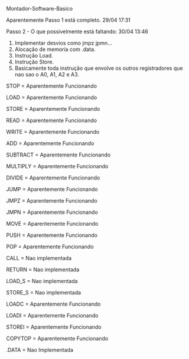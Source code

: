 Montador-Software-Basico

Aparentemente Passo 1 está completo. 29/04 17:31

Passo 2 - O que possivelmente está faltando: 30/04 13:46
  1. Implementar desvios como jmpz jpmn...
  2. Alocação de memoria com .data.
  3. Instrução Load.
  4. Instrução Store.
  5. Basicamente toda instrução que envolve os outros registradores que nao sao o A0, A1, A2 e A3.
  
STOP = Aparentemente Funcionando

LOAD = Aparentemente Funcionando

STORE = Aparentemente Funcionando

READ = Aparentemente Funcionando

WRITE = Aparentemente Funcionando

ADD = Aparentemente Funcionando

SUBTRACT = Aparentemente Funcionando

MULTIPLY = Aparentemente Funcionando

DIVIDE = Aparentemente Funcionando

JUMP = Aparentemente Funcionando

JMPZ = Aparentemente Funcionando

JMPN = Aparentemente Funcionando

MOVE = Aparentemente Funcionando

PUSH = Aparentemente Funcionando

POP = Aparentemente Funcionando

CALL = Nao implementada

RETURN = Nao implementada

LOAD_S = Nao implementada

STORE_S = Nao implementada

LOADC = Aparentemente Funcionando

LOADI = Aparentemente Funcionando

STOREI  = Aparentemente Funcionando

COPYTOP  = Aparentemente Funcionando

.DATA = Nao Implementada
